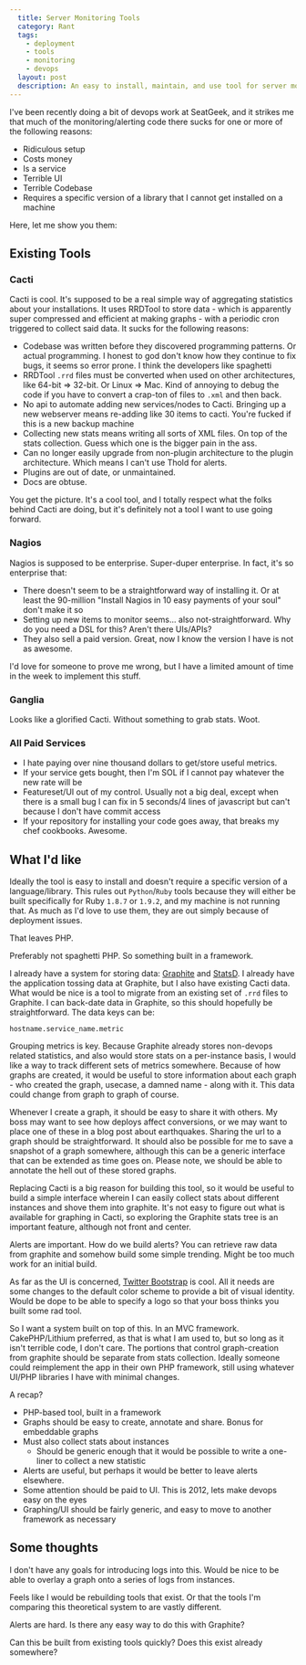 ```yaml
---
  title: Server Monitoring Tools
  category: Rant
  tags:
    - deployment
    - tools
    - monitoring
    - devops
  layout: post
  description: An easy to install, maintain, and use tool for server monitoring doesn't exist, why is that?
---
```


I've been recently doing a bit of devops work at SeatGeek, and it strikes me that much of the monitoring/alerting code there sucks for one or more of the following reasons:

- Ridiculous setup
- Costs money
- Is a service
- Terrible UI
- Terrible Codebase
- Requires a specific version of a library that I cannot get installed on a machine

Here, let me show you them:

## Existing Tools

### Cacti

Cacti is cool. It's supposed to be a real simple way of aggregating statistics about your installations. It uses RRDTool to store data - which is apparently super compressed and efficient at making graphs - with a periodic cron triggered to collect said data. It sucks for the following reasons:

- Codebase was written before they discovered programming patterns. Or actual programming. I honest to god don't know how they continue to fix bugs, it seems so error prone. I think the developers like spaghetti
- RRDTool `.rrd` files must be converted when used on other architectures, like 64-bit => 32-bit. Or Linux => Mac. Kind of annoying to debug the code if you have to convert a crap-ton of files to `.xml` and then back.
- No api to automate adding new services/nodes to Cacti. Bringing up a new webserver means re-adding like 30 items to cacti. You're fucked if this is a new backup machine
- Collecting new stats means writing all sorts of XML files. On top of the stats collection. Guess which one is the bigger pain in the ass.
- Can no longer easily upgrade from non-plugin architecture to the plugin architecture. Which means I can't use Thold for alerts.
- Plugins are out of date, or unmaintained.
- Docs are obtuse.

You get the picture. It's a cool tool, and I totally respect what the folks behind Cacti are doing, but it's definitely not a tool I want to use going forward.

### Nagios

Nagios is supposed to be enterprise. Super-duper enterprise. In fact, it's so enterprise that:

- There doesn't seem to be a straightforward way of installing it. Or at least the 90-million "Install Nagios in 10 easy payments of your soul" don't make it so
- Setting up new items to monitor seems... also not-straightforward. Why do you need a DSL for this? Aren't there UIs/APIs?
- They also sell a paid version. Great, now I know the version I have is not as awesome.

I'd love for someone to prove me wrong, but I have a limited amount of time in the week to implement this stuff.

### Ganglia

Looks like a glorified Cacti. Without something to grab stats. Woot.

### All Paid Services

- I hate paying over nine thousand dollars to get/store useful metrics.
- If your service gets bought, then I'm SOL if I cannot pay whatever the new rate will be
- Featureset/UI out of my control. Usually not a big deal, except when there is a small bug I can fix in 5 seconds/4 lines of javascript but can't because I don't have commit access
- If your repository for installing your code goes away, that breaks my chef cookbooks. Awesome.

## What I'd like

Ideally the tool is easy to install and doesn't require a specific version of a language/library. This rules out `Python`/`Ruby` tools because they will either be built specifically for Ruby `1.8.7` or `1.9.2`, and my machine is not running that. As much as I'd love to use them, they are out simply because of deployment issues.

That leaves PHP.

Preferably not spaghetti PHP. So something built in a framework.

I already have a system for storing data: [Graphite](http://graphite.wikidot.com/) and [StatsD](https://github.com/seatgeek/statsd_rb). I already have the application tossing data at Graphite, but I also have existing Cacti data. What would be nice is a tool to migrate from an existing set of `.rrd` files to Graphite. I can back-date data in Graphite, so this should hopefully be straightforward. The data keys can be:

    hostname.service_name.metric

Grouping metrics is key. Because Graphite already stores non-devops related statistics, and also would store stats on a per-instance basis, I would like a way to track different sets of metrics somewhere. Because of how graphs are created, it would be useful to store information about each graph - who created the graph, usecase, a damned name - along with it. This data could change from graph to graph of course.

Whenever I create a graph, it should be easy to share it with others. My boss may want to see how deploys affect conversions, or we may want to place one of these in a blog post about earthquakes. Sharing the url to a graph should be straightforward. It should also be possible for me to save a snapshot of a graph somewhere, although this can be a generic interface that can be extended as time goes on. Please note, we should be able to annotate the hell out of these stored graphs.

Replacing Cacti is a big reason for building this tool, so it would be useful to build a simple interface wherein I can easily collect stats about different instances and shove them into graphite. It's not easy to figure out what is available for graphing in Cacti, so exploring the Graphite stats tree is an important feature, although not front and center.

Alerts are important. How do we build alerts? You can retrieve raw data from graphite and somehow build some simple trending. Might be too much work for an initial build.

As far as the UI is concerned, [Twitter Bootstrap](http://twitter.github.com/bootstrap/) is cool. All it needs are some changes to the default color scheme to provide a bit of visual identity. Would be dope to be able to specify a logo so that your boss thinks you built some rad tool.

So I want a system built on top of this. In an MVC framework. CakePHP/Lithium preferred, as that is what I am used to, but so long as it isn't terrible code, I don't care. The portions that control graph-creation from graphite should be separate from stats collection. Ideally someone could reimplement the app in their own PHP framework, still using whatever UI/PHP libraries I have with minimal changes.

A recap?

- PHP-based tool, built in a framework
- Graphs should be easy to create, annotate and share. Bonus for embeddable graphs
- Must also collect stats about instances
  - Should be generic enough that it would be possible to write a one-liner to collect a new statistic
- Alerts are useful, but perhaps it would be better to leave alerts elsewhere.
- Some attention should be paid to UI. This is 2012, lets make devops easy on the eyes
- Graphing/UI should be fairly generic, and easy to move to another framework as necessary


## Some thoughts

I don't have any goals for introducing logs into this. Would be nice to be able to overlay a graph onto a series of logs from instances.

Feels like I would be rebuilding tools that exist. Or that the tools I'm comparing this theoretical system to are vastly different.

Alerts are hard. Is there any easy way to do this with Graphite?

Can this be built from existing tools quickly? Does this exist already somewhere?